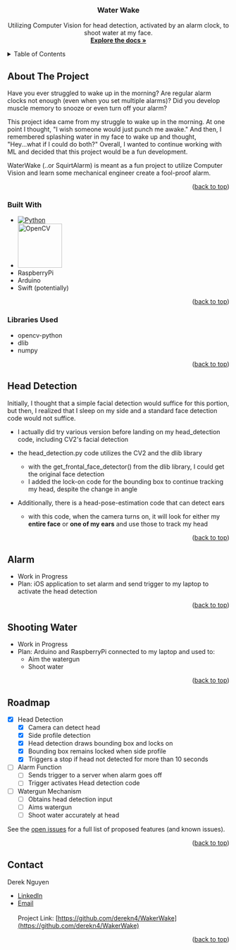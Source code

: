 <!-- Improved compatibility of back to top link: See: https://github.com/othneildrew/Best-README-Template/pull/73 -->
<a name="readme-top"></a>
<!--
*** Thanks for checking out the Best-README-Template. If you have a suggestion
*** that would make this better, please fork the repo and create a pull request
*** or simply open an issue with the tag "enhancement".
*** Don't forget to give the project a star!
*** Thanks again! Now go create something AMAZING! :D
-->



<!-- PROJECT SHIELDS -->
<!--
*** I'm using markdown "reference style" links for readability.
*** Reference links are enclosed in brackets [ ] instead of parentheses ( ).
*** See the bottom of this document for the declaration of the reference variables
*** for contributors-url, forks-url, etc. This is an optional, concise syntax you may use.
*** https://www.markdownguide.org/basic-syntax/#reference-style-links
-->


<!-- PROJECT LOGO -->
<br />
<div align="center">
  <!--<a href="https://github.com/derekn4/CurfewBot?tab=readme-ov-file">
    <img src="curfew.png" alt="Logo" width="300" height="300">
  </a>-->

<h3 align="center">Water Wake</h3>

  <p align="center">
    Utilizing Computer Vision for head detection, activated by an alarm clock, to shoot water at my face.
    <br />
    <a href="https://github.com/derekn4/WakerWake"><strong>Explore the docs »</strong></a>
    <br />
  </p>
</div>



<!-- TABLE OF CONTENTS -->
<details>
  <summary>Table of Contents</summary>
  <ol>
    <li>
      <a href="#about-the-project">About The Project</a>
      <ul>
        <li><a href="#built-with">Built With</a></li>
        <li><a href="#libaries-used">Libraries Used</a></li>
      </ul>
    </li>
    <li>
      <a href="#head-detection">Head Detection</a>
    </li>
    <li>
      <a href="#alarm">Alarm</a>
    </li>
    <li>
      <a href="#shooting-water">Shooting Water</a>
    </li>
    <li>
      <a href="#roadmap">Roadmap</a>
    </li>
    <li><a href="#contact">Contact</a></li>
  </ol>
</details>



<!-- ABOUT THE PROJECT -->
## About The Project
Have you ever struggled to wake up in the morning? Are regular alarm clocks not enough (even when you set multiple alarms)?
Did you develop muscle memory to snooze or even turn off your alarm?

This project idea came from my struggle to wake up in the morning. At one point I thought, "I wish someone would just punch me awake."
And then, I remembered splashing water in my face to wake up and thought, "Hey...what if I could do both?"
Overall, I wanted to continue working with ML and decided that this project would be a fun development.

WaterWake (..or SquirtAlarm) is meant as a fun project to utilize Computer Vision and learn some mechanical engineer create a fool-proof alarm.

<p align="right">(<a href="#readme-top">back to top</a>)</p>


### Built With

* [![Python][Python.org]][Python-url]
* <img src="https://upload.wikimedia.org/wikipedia/commons/thumb/3/32/OpenCV_Logo_with_text_svg_version.svg/1200px-OpenCV_Logo_with_text_svg_version.svg.png" alt="OpenCV" width="100"/>
* RaspberryPi
* Arduino
* Swift (potentially)

<p align="right">(<a href="#readme-top">back to top</a>)</p>

### Libraries Used
* opencv-python
* dlib
* numpy

<p align="right">(<a href="#readme-top">back to top</a>)</p>


## Head Detection
Initially, I thought that a simple facial detection would suffice for this portion, but then, I realized that I sleep on my side and a standard face detection code would not suffice.
- I actually did try various version before landing on my head_detection code, including CV2's facial detection

- the head_detection.py code utilizes the CV2 and the dlib library
  - with the get_frontal_face_detector() from the dlib library, I could get the original face detection
  - I added the lock-on code for the bounding box to continue tracking my head, despite the change in angle
- Additionally, there is a head-pose-estimation code that can detect ears
  - with this code, when the camera turns on, it will look for either my **entire face** or **one of my ears** and use those to track my head

<p align="right">(<a href="#readme-top">back to top</a>)</p>


## Alarm
- Work in Progress
- Plan: iOS application to set alarm and send trigger to my laptop to activate the head detection

<p align="right">(<a href="#readme-top">back to top</a>)</p>

## Shooting Water
- Work in Progress
- Plan: Arduino and RaspberryPi connected to my laptop and used to:
  - Aim the watergun 
  - Shoot water

<p align="right">(<a href="#readme-top">back to top</a>)</p>

## Roadmap

- [X] Head Detection
  - [X] Camera can detect head
  - [X] Side profile detection
  - [X] Head detection draws bounding box and locks on
  - [X] Bounding box remains locked when side profile
  - [X] Triggers a stop if head not detected for more than 10 seconds
- [ ] Alarm Function
  - [ ] Sends trigger to a server when alarm goes off
  - [ ] Trigger activates Head detection code
- [ ] Watergun Mechanism
  - [ ] Obtains head detection input
  - [ ] Aims watergun
  - [ ] Shoot water accurately at head

See the [open issues](https://github.com/derekn4/WakerWake/issues) for a full list of proposed features (and known issues).

<p align="right">(<a href="#readme-top">back to top</a>)</p>

<!-- CONTACT -->
## Contact

Derek Nguyen 
- [LinkedIn](https://www.linkedin.com/in/derekhuynguyen/) 
- [Email](derek.nguyen99@gmail.com)
<br></br>
Project Link: [https://github.com/derekn4/WakerWake](https://github.com/derekn4/WakerWake)

<p align="right">(<a href="#readme-top">back to top</a>)</p>


<!-- MARKDOWN LINKS & IMAGES -->
<!-- https://www.markdownguide.org/basic-syntax/#reference-style-links -->
[Python.org]: https://www.python.org/static/img/python-logo.png
[Python-url]: https://www.python.org/about/website/
[opencv.org]: https://upload.wikimedia.org/wikipedia/commons/thumb/3/32/OpenCV_Logo_with_text_svg_version.svg/1200px-OpenCV_Logo_with_text_svg_version.svg.png
[opencv-url]: https://opencv.org/